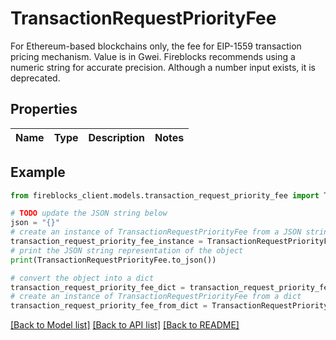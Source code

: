 # TransactionRequestPriorityFee

For Ethereum-based blockchains only, the fee for EIP-1559 transaction pricing mechanism. Value is in Gwei.  Fireblocks recommends using a numeric string for accurate precision. Although a number input exists, it is deprecated.

## Properties

Name | Type | Description | Notes
------------ | ------------- | ------------- | -------------

## Example

```python
from fireblocks_client.models.transaction_request_priority_fee import TransactionRequestPriorityFee

# TODO update the JSON string below
json = "{}"
# create an instance of TransactionRequestPriorityFee from a JSON string
transaction_request_priority_fee_instance = TransactionRequestPriorityFee.from_json(json)
# print the JSON string representation of the object
print(TransactionRequestPriorityFee.to_json())

# convert the object into a dict
transaction_request_priority_fee_dict = transaction_request_priority_fee_instance.to_dict()
# create an instance of TransactionRequestPriorityFee from a dict
transaction_request_priority_fee_from_dict = TransactionRequestPriorityFee.from_dict(transaction_request_priority_fee_dict)
```
[[Back to Model list]](../README.md#documentation-for-models) [[Back to API list]](../README.md#documentation-for-api-endpoints) [[Back to README]](../README.md)


